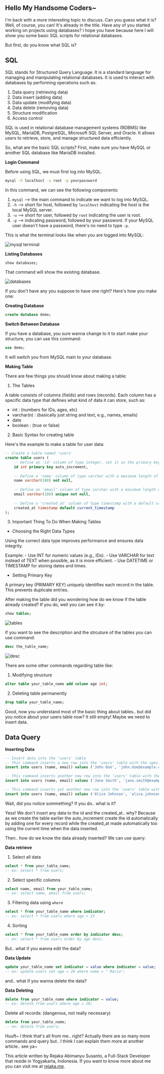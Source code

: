 ## Hello My Handsome Coders~

I'm back with a more interesting topic to discuss. Can you guess what it is? Well, of course, you can! It's already in the title. Have any of you started working on projects using databases? I hope you have because here I will show you some basic SQL scripts for relational databases.

But first, do you know what SQL is?

## SQL

SQL stands for Structured Query Language. It is a standard language for managing and manipulating relational databases. It is used to interact with databases by performing operations such as:

1. Data query (retrieving data)
2. Data insert (adding data)
3. Data update (modifying data)
4. Data delete (removing data)
5. Structure modification
6. Access control

SQL is used in relational database management systems (RDBMS) like MySQL, MariaDB, PostgreSQL, Microsoft SQL Server, and Oracle. It allows users to retrieve, store, and manage structured data efficiently.

So, what are the basic SQL scripts? First, make sure you have MySQL or another SQL database like MariaDB installed.

**Login Command**

Before using SQL, we must first log into MySQL.

```bash
mysql -h localhost -u root -p yourpassword
```

In this command, we can see the following components:

1. `mysql` --> the main command to indicate we want to log into MySQL.
2. `-h` --> short for host, followed by `localhost` indicating the host is the local MySQL server.
3. `-u` --> short for user, followed by `root` indicating the user is root.
4. `-p` --> indicating password, followed by your password. If your MySQL user doesn't have a password, there's no need to type `-p`.

This is what the terminal looks like when you are logged into MySQL:

![mysql terminal](./mysql-initiate.png "The MySQL terminal after login")

**Listing Databases**

```sql
show databases;
```

That command will show the existing database.

![databases](./databases.png "Showing all database")

If you don't have any you suppose to have one right? Here's how you make one:

**Creating Database**

```sql
create database demo;
```

**Switch Between Database**

If you have a database, you sure wanna change to it to start make your structure, you can use this command:

```sql
use demo;
```

It will switch you from MySQL main to your database.

**Making Table**

There are few things you should know about making a table:

1. The Tables

A table consists of columns (fields) and rows (records). Each column has a specific data type that defines what kind of data it can store, such as:

- int : (numbers for IDs, ages, etc)
- varchar(n) : (basically just string and text, e.g., names, emails)
- date
- boolean : (true or false)

2. Basic Syntax for creating table

Here's the example to make a table for user data:

```sql
-- Create a table named 'users'
create table users (
    -- Define an 'id' column of type integer, set it as the primary key, and enable auto-increment
    id int primary key auto_increment,
    
    -- Define a 'name' column of type varchar with a maximum length of 100 characters, and make it not nullable
    name varchar(100) not null,
    
    -- Define an 'email' column of type varchar with a maximum length of 100 characters, make it unique and not nullable
    email varchar(100) unique not null,
    
    -- Define a 'created_at' column of type timestamp with a default value of the current timestamp
    created_at timestamp default current_timestamp
);
```

3. Important Thing To Do When Making Tables

- Choosing the Right Data Types

Using the correct data type improves performance and ensures data integrity.

Example:
    - Use INT for numeric values (e.g., IDs).
    - Use VARCHAR for text instead of TEXT when possible, as it is more efficient.
    - Use DATETIME or TIMESTAMP for storing dates and times.

- Setting Primary Key

A primary key (PRIMARY KEY) uniquely identifies each record in the table. This prevents duplicate entries.

After making the table did you wondering how do we know if the table already created? If you do, well you can see it by:

```sql
show tables;
```

![tables](./tables.png "show tables")

If you want to see the description and the strcuture of the tables you can use command:

```sql
desc the_table_name;
```

![desc](./desc.png "desc the tables")

There are some other commands regarding table like:

1. Modifying structure

```sql
alter table your_table_name add column age int;
```

2. Deleting table permanently

```sql
drop table your_table_name;
```

Good, now you understand most of the basic thing about tables.. but did you notice about your users table now? It still empty! Maybe we need to insert data.

## Data Query

**Inserting Data**

```sql
-- Insert data into the 'users' table
-- This command inserts a new row into the 'users' table with the specified 'name' and 'email' values.
insert into users (name, email) values ('John Doe', 'john.doe@example.com');

-- This command inserts another new row into the 'users' table with the specified 'name' and 'email' values.
insert into users (name, email) values ('Jane Smith', 'jane.smith@example.com');

-- This command inserts yet another new row into the 'users' table with the specified 'name' and 'email' values.
insert into users (name, email) values ('Alice Johnson', 'alice.johnson@example.com');
```

Wait, did you notice sommething? If you do.. what is it?

Yess! We don't insert any data to the id and the created_at.. why? Because as we create the table earlier the auto_increment create the id automatically by adding one for every record while the created_at made automatically too using the current time when the data inserted.

Then.. how do we know the data already inserted? We can use query:

**Data retrieve**

1. Select all data

```sql
select * from your_table_name;
-- ex: select * from users;
```

2. Select specific columns

```sql
select name, email from your_table_name;
-- ex: select name, email from users;
```

3. Filtering data using `where`

```sql
select * from your_table_name where indicator;
-- ex: select * from users where age < 23
```

4. Sorting

```sql
select * from your_table_name order by indicator desc;
-- ex: select * from users order by age desc;
```

But.. what if you wanna edit the data?

**Data Update**

```sql
update your_table_name set indicator = value where indicator = value;
-- ex: update users set age = 20 where name = " Maria";
```

and.. what if you wanna delete the data?

**Data Deleting**

```sql
delete from your_table_name where indicator = value;
-- ex: delete from users where age = 20;
```

Delete all records: (dangerous, not really necessary)

```sql
delete from your_table_name;
-- ex: delete from users;
```

Huuft~ I think that's all from me.. right? Actually there are so many more commands and query but.. I think I can explain them more at another article.. see ya~

This article written by Rejaka Abimanyu Susanto, a Full-Stack Developer that reside in Yogyakarta, Indonesia. If you want to know more about me you can visit me at <a href="https://rejaka.me" target="_blank">rejaka.me</a>.